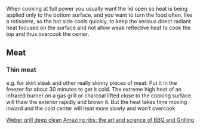
When cooking at full power you usually want the lid open so heat is being applied only to the bottom surface, and you want to turn the food often, like a rotisserie, so the hot side cools quickly, to keep the serious direct radiant heat focused on the surface and not allow weak reflective heat to cook the top and thus overcook the center.

## Meat
### Thin meat
e.g. for skirt steak and other really skinny pieces of meat: Put it in the freezer for about 30 minutes to get it cold. The extreme high heat of an infrared burner on a gas grill or charcoal lifted close to the cooking surface will thaw the exterior rapidly and brown it. But the heat takes time moving inward and the cold center will heat more slowly and won’t overcook

[Weber grill deep clean](https://virtualwebergasgrill.com/2015/08/deep-cleaning-your-weber-gas-grill/)
[Amazing ribs: the art and science of BBQ and Grilling](https://amazingribs.com/)
